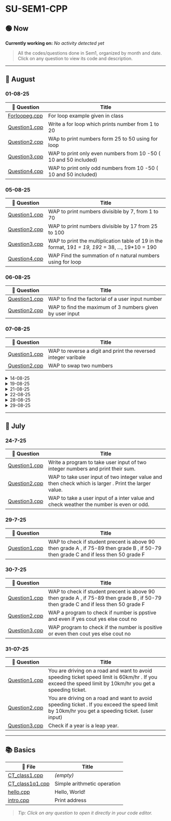 
# SU-SEM1-CPP

## 🟢 Now

**Currently working on:** _No activity detected yet_


> All the codes/questions done in Sem1, organized by month and date. Click on any question to view its code and description.

---

## 📅 August

### 01-08-25
| 📝 Question | Title |
|-------------|-------|
| [Forloopeg.cpp](./01-08-25/Forloopeg.cpp) | For loop example given in class |
| [Question1.cpp](./01-08-25/Question1.cpp) | Write a for loop which prints number from 1 to 20 |
| [Question2.cpp](./01-08-25/Question2.cpp) | WAp to print numbers form 25 to 50 using for loop |
| [Question3.cpp](./01-08-25/Question3.cpp) | WAP to print only even numbers from 10 -50 ( 10 and 50 included) |
| [Question4.cpp](./01-08-25/Question4.cpp) | WAP to print only odd numbers from 10 -50 ( 10 and 50 included) |

### 05-08-25
| 📝 Question | Title |
|-------------|-------|
| [Question1.cpp](./05-08-25/Question1.cpp) | WAP to print numbers divisible by 7, from 1 to 70 |
| [Question2.cpp](./05-08-25/Question2.cpp) | WAP to print numbers divisible by 17 from 25 to 100 |
| [Question3.cpp](./05-08-25/Question3.cpp) | WAP to print the  multiplication table of 19 in the format, 19*1 = 19, 19*2 = 38, ..., 19*10 = 190 |
| [Question4.cpp](./05-08-25/Question4.cpp) | WAP Find the summation of n natural numbers using for loop |

### 06-08-25
| 📝 Question | Title |
|-------------|-------|
| [Question1.cpp](./06-08-25/Question1.cpp) | WAP to find the factorial of a user input number |
| [Question2.cpp](./06-08-25/Question2.cpp) | WAP to find the maximum of 3 numbers given by user input |

### 07-08-25
| 📝 Question | Title |
|-------------|-------|
| [Question1.cpp](./07-08-25/Question1.cpp) | WAP to reverse a digit and print the reversed integer varibale |
| [Question2.cpp](./07-08-25/Question2.cpp) | WAP to swap two numbers |



<details>
<summary>14-08-25</summary>

| 📝 Question | Title |
|-------------|-------|
| [break.cpp](./14-08-25/break.cpp) | Example for break case (With some exception will update later) |
| [continue.cpp](./14-08-25/continue.cpp) | Example for continue case (With some exception will update later) |
| [whiletrue.cpp](./14-08-25/whiletrue.cpp) | condition is true for while loop it will run infinitely. |

</details>


<details>
<summary>19-08-25</summary>

| 📝 Question | Title |
|-------------|-------|
| [Question1.cpp](./19-8-25/Question1.cpp) | WAP a function check the the number is odd or even and return true or false |

</details>



<details>
<summary>21-08-25</summary>

| 📝 Question | Title |
|-------------|-------|
| [Question1.cpp](./21-8-25/Question1.cpp) | WAP for summation of 2 numbers using functions |
| [Question2.cpp](./21-8-25/Question2.cpp) | WAP for summation of 2 numbers taken as user input using functions |
| [Question3.cpp](./21-8-25/Question3.cpp) | WAP to find product of 2 numbers using functions |
| [Question4.cpp](./21-8-25/Question4.cpp) | WAP to find product of 2 numbers using functions but int user input should be in the function |

</details>


<details>
<summary>22-08-25</summary>

| 📝 Question | Title |
|-------------|-------|
| [Queston2.cpp](./22-8025/Queston2.cpp) | Write a function for factorial of a user input number |

</details>

<details>
<summary>28-08-25</summary>

| 📝 Question | Title |
|-------------|-------|
| [pointers(eg2).cpp](./28-08-25/pointers(eg2).cpp) | Function to add two numbers and print sum and b |

</details>

<details>
<summary>29-08-25</summary>

| 📝 Question | Title |
|-------------|-------|
| [Question1.cpp](./29-08-25/Question1.cpp) | WAP to swap 2 numbers using swap by reference |

</details>


---

## 📅 July

### 24-7-25
| 📝 Question | Title |
|-------------|-------|
| [Question1.cpp](./July/24-7-25/Question1.cpp) | Write a program to take user input of two  integer numbers and print their sum. |
| [Question2.cpp](./July/24-7-25/Question2.cpp) | WAP to take user input of two integer value and then check which is larger . Print the larger value. |
| [Question3.cpp](./July/24-7-25/Question3.cpp) | WAP to take a user input of a inter value and check weather the number is even or odd. |

### 29-7-25
| 📝 Question | Title |
|-------------|-------|
| [Question1.cpp](./July/29-7-25/Question1.cpp) | WAP to check if student precent is above 90 then grade A , if 75-89 then grade B , if 50-79 then grade C and if less then 50 grade F |

### 30-7-25
| 📝 Question | Title |
|-------------|-------|
| [Question1.cpp](./July/30-7-25/Question1.cpp) | WAP to check if student precent is above 90 then grade A , if 75-89 then grade B , if 50-79 then grade C and if less then 50 grade F |
| [Question2.cpp](./July/30-7-25/Question2.cpp) | WAP a program to check if number is ppstive and even if yes cout yes else cout no |
| [Question3.cpp](./July/30-7-25/Question3.cpp) | WAP program to check if the number is positive or even then cout yes else cout no |

### 31-07-25
| 📝 Question | Title |
|-------------|-------|
| [Question1.cpp](./July/31-07-25/Question1.cpp) | You are driving on a road and want to avoid speeding ticket speed limit is 60km/hr . If you exceed the speed limit by 10km/hr you get a speeding ticket. |
| [Question2.cpp](./July/31-07-25/Question2.cpp) | You are driving on a road and want to avoid speeding ticket . If you exceed the speed limit by 10km/hr you get a speeding ticket. (user input) |
| [Question3.cpp](./July/31-07-25/Question3.cpp) | Check if a year is a leap year. |

---

## 📚 Basics
| 📝 File | Title |
|--------|-------|
| [CT_class1.cpp](./Basics/CT_class1.cpp) | *(empty)* |
| [CT_class1q1.cpp](./Basics/CT_class1q1.cpp) | Simple arithmetic operation |
| [hello.cpp](./Basics/hello.cpp) | Hello, World! |
| [intro.cpp](./Basics/intro.cpp) | Print address |

> _Tip: Click on any question to open it directly in your code editor._
